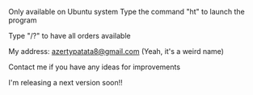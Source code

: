 Only available on Ubuntu system
Type the command "ht" to launch the program

Type "/?" to have all orders available

My address: azertypatata8@gmail.com (Yeah, it's a weird name)

Contact me if you have any ideas for improvements

I'm releasing a next version soon!!
